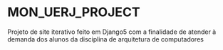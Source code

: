 # MON_UERJ_PROJECT
 Projeto de site iterativo feito em Django5 com a finalidade de atender à demanda dos alunos da disciplina de arquitetura de computadores
